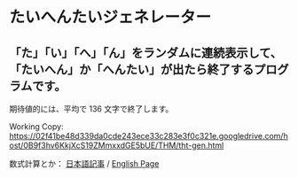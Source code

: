 ﻿たいへんたいジェネレーター
================

「た」「い」「へ」「ん」をランダムに連続表示して、「たいへん」か「へんたい」が出たら終了するプログラムです。
----------------------------

期待値的には、平均で 136 文字で終了します。

Working Copy: https://02f41be48d339da0cde243ece33c283e3f0c321e.googledrive.com/host/0B9f3hv6KkjXcS19ZMmxxdGE5bUE/THM/tht-gen.html

数式計算とか： [日本語記事][1] / [English Page][2] 


[1]: http://yybtcbk.blog13.fc2.com/blog-entry-95.html
[2]: https://sites.google.com/site/yybtcbk2/apps/taihentai-generator
